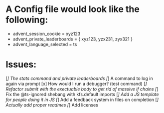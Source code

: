 # A Config file would look like the following:

- advent_session_cookie = xyz123
- advent_private_leaderboards = { xyz123, yzx231, zyx321 }
- advent_language_selected = ts

# Issues:

[_] The stats command and private leaderboards
[_] A command to log in again via prompt
[x] How would I run a debugger? (test command)
[_] Refactor submit with the exectuable body to get rid of massive if chains
[_] Fix the @ts-ignored shebang with kfs.default imports
[_] Add a JS template for people doing it in JS
[_] Add a feedback system in files on completion
[_] Actually add proper readmes
[_] Add licenses
